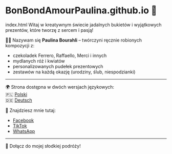 # BonBondAmourPaulina.github.io  🌹
index.html
Witaj w kreatywnym świecie jadalnych bukietów i wyjątkowych prezentów, które tworzę z sercem i pasją!

👩‍🎨 Nazywam się **Paulina Bourahli** – twórczyni ręcznie robionych kompozycji z:
- czekoladek Ferrero, Raffaello, Merci i innych
- mydlanych róż i kwiatów
- personalizowanych pudełek prezentowych
- zestawów na każdą okazję (urodziny, ślub, niespodzianki)

---

🌍 Strona dostępna w dwóch wersjach językowych:  
🇵🇱 [Polski](https://shafiya1988.github.io/BonBondAmourPaulina.github.io)  
🇩🇪 [Deutsch](https://shafiya1988.github.io/BonBondAmourPaulina.github.io?lang=de)

📱 Znajdziesz mnie tutaj:
- [Facebook](https://www.facebook.com/share/1F23cdX4KR/)
- [TikTok](https://tiktok.com/@Paulinka88)
- [WhatsApp](https://wa.me/+4915219401999)

---

🧁 Dołącz do mojej słodkiej podróży!
